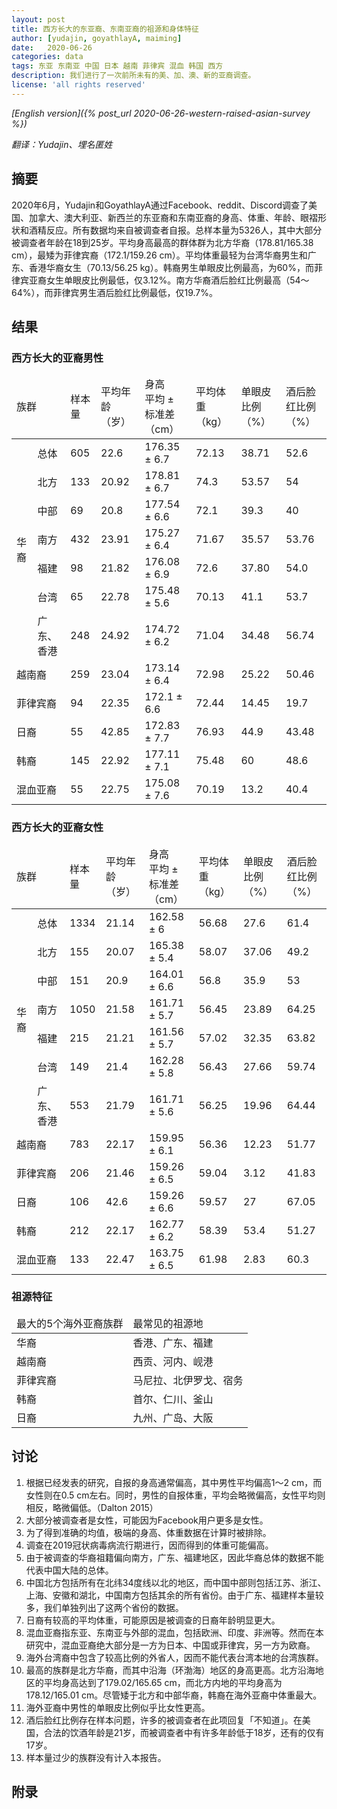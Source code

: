 ```yaml
---
layout: post
title: 西方长大的东亚裔、东南亚裔的祖源和身体特征
author: [yudajin, goyathlayA, maiming]
date:   2020-06-26
categories: data
tags: 东亚 东南亚 中国 日本 越南 菲律宾 混血 韩国 西方
description: 我们进行了一次前所未有的美、加、澳、新的亚裔调查。
license: 'all rights reserved'
---
```


<i>[English version]({% post_url 2020-06-26-western-raised-asian-survey %})</i>

*翻译：Yudajin、埋名匿姓*

## 摘要

2020年6月，Yudajin和GoyathlayA通过Facebook、reddit、Discord调查了美国、加拿大、澳大利亚、新西兰的东亚裔和东南亚裔的身高、体重、年龄、眼褶形状和酒精反应。所有数据均来自被调查者自报。总样本量为5326人，其中大部分被调查者年龄在18到25岁。平均身高最高的群体群为北方华裔（178.81/165.38 cm），最矮为菲律宾裔（172.1/159.26 cm）。平均体重最轻为台湾华裔男生和广东、香港华裔女生（70.13/56.25 kg）。韩裔男生单眼皮比例最高，为60%，而菲律宾亚裔女生单眼皮比例最低，仅3.12%。南方华裔酒后脸红比例最高（54～64%），而菲律宾男生酒后脸红比例最低，仅19.7%。

## 结果

### 西方长大的亚裔男性

<table>
    <thead>
        <tr>
            <td colspan="2">族群</td>
            <td>样本量</td>
            <td>平均年龄（岁）</td>
            <td>身高<br>平均 ± 标准差（cm）</td>
            <td>平均体重（kg）</td>
            <td>单眼皮比例（%）</td>
            <td>酒后脸红比例（%）</td>
        </tr>
    </thead>
    <tbody>
        <tr>
            <td rowspan="7">华裔</td>
            <td>总体</td>
            <td>605</td>
            <td>22.6</td>
            <td>176.35 ± 6.7</td>
            <td>72.13</td>
            <td>38.71</td>
            <td>52.6</td>
        </tr>
        <tr>
            <td>北方</td>
            <td>133</td>
            <td>20.92</td>
            <td>178.81 ± 6.7</td>
            <td>74.3</td>
            <td>53.57</td>
            <td>54</td>
        </tr>
        <tr>
            <td>中部</td>
            <td>69</td>
            <td>20.8</td>
            <td>177.54 ± 6.6</td>
            <td>72.1</td>
            <td>39.3</td>
            <td>40</td>
        </tr>
        <tr>
            <td>南方</td>
            <td>432</td>
            <td>23.91</td>
            <td>175.27 ± 6.4</td>
            <td>71.67</td>
            <td>35.57</td>
            <td>53.76</td>
        </tr>
        <tr>
            <td>福建</td>
            <td>98</td>
            <td>21.82</td>
            <td>176.08 ± 6.9</td>
            <td>72.6</td>
            <td>37.80</td>
            <td>54.0</td>
        </tr>
        <tr>
            <td>台湾</td>
            <td>65</td>
            <td>22.78</td>
            <td>175.48 ± 5.6</td>
            <td>70.13</td>
            <td>41.1</td>
            <td>53.7</td>
        </tr>
        <tr>
            <td>广东、香港</td>
            <td>248</td>
            <td>24.92</td>
            <td>174.72 ± 6.2</td>
            <td>71.04</td>
            <td>34.48</td>
            <td>56.74</td>
        </tr>
        <tr>
            <td colspan="2">越南裔</td>
            <td>259</td>
            <td>23.04</td>
            <td>173.14 ± 6.4</td>
            <td>72.98</td>
            <td>25.22</td>
            <td>50.46</td>
        </tr>
        <tr>
            <td colspan="2">菲律宾裔</td>
            <td>94</td>
            <td>22.35</td>
            <td>172.1 ± 6.6</td>
            <td>72.44</td>
            <td>14.45</td>
            <td>19.7</td>
        </tr>
        <tr>
            <td colspan="2">日裔</td>
            <td>55</td>
            <td>42.85</td>
            <td>172.83 ± 7.7</td>
            <td>76.93</td>
            <td>44.9</td>
            <td>43.48</td>
        </tr>
        <tr>
            <td colspan="2">韩裔</td>
            <td>145</td>
            <td>22.92</td>
            <td>177.11 ± 7.1</td>
            <td>75.48</td>
            <td>60</td>
            <td>48.6</td>
        </tr>
        <tr>
            <td colspan="2">混血亚裔</td>
            <td>55</td>
            <td>22.75</td>
            <td>175.08 ± 7.6</td>
            <td>70.19</td>
            <td>13.2</td>
            <td>40.4</td>
        </tr>
    </tbody>
</table>

### 西方长大的亚裔女性

<table>
    <thead>
        <tr>
            <td colspan="2">族群</td>
            <td>样本量</td>
            <td>平均年龄（岁）</td>
            <td>身高<br>平均 ± 标准差（cm）</td>
            <td>平均体重（kg）</td>
            <td>单眼皮比例（%）</td>
            <td>酒后脸红比例（%）</td>
        </tr>
    </thead>
    <tbody>
        <tr>
            <td rowspan="7">华裔</td>
            <td>总体</td>
            <td>1334</td>
            <td>21.14</td>
            <td>162.58 ± 6</td>
            <td>56.68</td>
            <td>27.6</td>
            <td>61.4</td>
        </tr>
        <tr>
            <td>北方</td>
            <td>155</td>
            <td>20.07</td>
            <td>165.38 ± 5.4</td>
            <td>58.07</td>
            <td>37.06</td>
            <td>49.2</td>
        </tr>
        <tr>
            <td>中部</td>
            <td>151</td>
            <td>20.9</td>
            <td>164.01 ± 6.6</td>
            <td>56.8</td>
            <td>35.9</td>
            <td>53</td>
        </tr>
        <tr>
            <td>南方</td>
            <td>1050</td>
            <td>21.58</td>
            <td>161.71 ± 5.7</td>
            <td>56.45</td>
            <td>23.89</td>
            <td>64.25</td>
        </tr>
        <tr>
            <td>福建</td>
            <td>215</td>
            <td>21.21</td>
            <td>161.56 ± 5.7</td>
            <td>57.02</td>
            <td>32.35</td>
            <td>63.82</td>
        </tr>
        <tr>
            <td>台湾</td>
            <td>149</td>
            <td>21.4</td>
            <td>162.28 ± 5.8</td>
            <td>56.43</td>
            <td>27.66</td>
            <td>59.74</td>
        </tr>
        <tr>
            <td>广东、香港</td>
            <td>553</td>
            <td>21.79</td>
            <td>161.71 ± 5.6</td>
            <td>56.25</td>
            <td>19.96</td>
            <td>64.44</td>
        </tr>
        <tr>
            <td colspan="2">越南裔</td>
            <td>783</td>
            <td>22.17</td>
            <td>159.95 ± 6.1</td>
            <td>56.36</td>
            <td>12.23</td>
            <td>51.77</td>
        </tr>
        <tr>
            <td colspan="2">菲律宾裔</td>
            <td>206</td>
            <td>21.46</td>
            <td>159.26 ± 6.5</td>
            <td>59.04</td>
            <td>3.12</td>
            <td>41.83</td>
        </tr>
        <tr>
            <td colspan="2">日裔</td>
            <td>106</td>
            <td>42.6</td>
            <td>159.26 ± 6.6</td>
            <td>59.57</td>
            <td>27</td>
            <td>67.05</td>
        </tr>
        <tr>
            <td colspan="2">韩裔</td>
            <td>212</td>
            <td>22.17</td>
            <td>162.77 ± 6.2</td>
            <td>58.39</td>
            <td>53.4</td>
            <td>51.27</td>
        </tr>
        <tr>
            <td colspan="2">混血亚裔</td>
            <td>133</td>
            <td>22.47</td>
            <td>163.75 ± 6.5</td>
            <td>61.98</td>
            <td>2.83</td>
            <td>60.3</td>
        </tr>
    </tbody>
</table>

### 祖源特征

<table>
    <thead>
        <tr>
            <td>最大的5个海外亚裔族群</td>
            <td>最常见的祖源地</td>
        </tr>
    </thead>
    <tbody>
        <tr>
            <td>华裔</td>
            <td>香港、广东、福建</td>
        </tr>
        <tr>
            <td>越南裔</td>
            <td>西贡、河内、岘港</td>
        </tr>
        <tr>
            <td>菲律宾裔</td>
            <td>马尼拉、北伊罗戈、宿务</td>
        </tR>
        <tr>
            <td>韩裔</td>
            <td>首尔、仁川、釜山</td>
        </tr>
        <tr>
            <td>日裔</td>
            <td>九州、广岛、大阪</td>
        </tr>
    </tbody>
</table>

## 讨论

1. 根据已经发表的研究，自报的身高通常偏高，其中男性平均偏高1～2 cm，而女性则在0.5 cm左右。同时，男性的自报体重，平均会略微偏高，女性平均则相反，略微偏低。（Dalton 2015）
2. 大部分被调查者是女性，可能因为Facebook用户更多是女性。
3. 为了得到准确的均值，极端的身高、体重数据在计算时被排除。
4. 调查在2019冠状病毒病流行期进行，因而得到的体重可能偏高。
5. 由于被调查的华裔祖籍偏向南方，广东、福建地区，因此华裔总体的数据不能代表中国大陆的总体。
6. 中国北方包括所有在北纬34度线以北的地区，而中国中部则包括江苏、浙江、上海、安徽和湖北，中国南方包括其余的所有省份。由于广东、福建样本量较多，我们单独列出了这两个省份的数据。
7. 日裔有较高的平均体重，可能原因是被调查的日裔年龄明显更大。
8. 混血亚裔指东亚、东南亚与外部的混血，包括欧洲、印度、非洲等。然而在本研究中，混血亚裔绝大部分是一方为日本、中国或菲律宾，另一方为欧裔。
9. 海外台湾裔中包含了较高比例的外省人，因而不能代表台湾本地的台湾族群。
10. 最高的族群是北方华裔，而其中沿海（环渤海）地区的身高更高。北方沿海地区的平均身高达到了179.02/165.65 cm，而北方内地的平均身高为178.12/165.01 cm。尽管矮于北方和中部华裔，韩裔在海外亚裔中体重最大。
11. 海外亚裔中男性的单眼皮比例似乎比女性更高。
12. 酒后脸红比例存在样本问题，许多的被调查者在此项回复「不知道」。在美国，合法的饮酒年龄是21岁，而被调查者中有许多年龄低于18岁，还有的仅有17岁。
13. 样本量过少的族群没有计入本报告。

## 附录

<script type="text/javascript" src="https://www.gstatic.com/charts/loader.js"></script>
<script type="text/javascript">
    google.charts.load("current", {packages:["corechart"]});
    google.charts.setOnLoadCallback(drawChart);
    function drawChart() {
      var data = google.visualization.arrayToDataTable([
        ["国家/地区", "样本量"],
        ["中国", 2752],
        ["韩国", 435],
        ["日本", 298],
        ["菲律宾", 430],
        ["越南", 1384],
        ["柬埔寨", 87],
        ["老挝", 49],
        ["台湾", 389],
        ["朝鲜", 44],
        ["缅甸", 35],
        ["新加坡", 75],
        ["马来西亚", 173],
        ["印度尼西亚", 117],
        ["泰国", 79],
        ["混血", 281]
      ]);

      var options = {
        title: "你来自哪个国家或地区？",
        legend: { position: "none" },
      };
      var chart = new google.visualization.BarChart(document.getElementById("country_sample"));
      chart.draw(data, options);
  }
  </script>
<div id="country_sample" style="width: 90%; height: 400px;"></div>

<script type="text/javascript">
    google.charts.load('current', {'packages':['corechart']});
    google.charts.setOnLoadCallback(drawChart);

    function drawChart() {

    var data = google.visualization.arrayToDataTable([
        ['出生性别', '数量'],
        ['女',     3698],
        ['男',      1628]
    ]);

    var options = {
        title: '你出生时的性别是什么？'
    };

    var chart = new google.visualization.PieChart(document.getElementById('sex'));

    chart.draw(data, options);
    }
</script>
<div id="sex" style="width: 90%; height: 400px; margin: 0 auto;"></div>

<script type="text/javascript">
    google.charts.load('current', {'packages':['corechart']});
    google.charts.setOnLoadCallback(drawChart);

    function drawChart() {

    var data = google.visualization.arrayToDataTable([
        ['单眼皮', '数量'],
        ['是',      1234],
        ['不是',     3604],
        ['一只眼睛是，另外一只不是', 483]
    ]);

    var options = {
        title: '你是单眼皮吗？'
    };

    var chart = new google.visualization.PieChart(document.getElementById('monolid'));

    chart.draw(data, options);
    }
</script>
<div id="monolid" style="width: 90%; height: 400px; margin: 0 auto;"></div>

<script type="text/javascript">
    google.charts.load('current', {'packages':['corechart']});
    google.charts.setOnLoadCallback(drawChart);

    function drawChart() {

    var data = google.visualization.arrayToDataTable([
        ['脸红', '数量'],
        ['会',      2300],
        ['不会',     1907],
        ['不知道', 1114]
    ]);

    var options = {
        title: '你喝酒后会脸红吗？'
    };

    var chart = new google.visualization.PieChart(document.getElementById('flush'));

    chart.draw(data, options);
    }
</script>
<div id="flush" style="width: 90%; height: 400px; margin: 0 auto;"></div>


<script type="text/javascript">
    google.charts.load('current', {'packages':['corechart']});
    google.charts.setOnLoadCallback(drawChart);

    function drawChart() {

    var data = google.visualization.arrayToDataTable([
        ['出生地', '数量'],
        ['亚洲',      1479],
        ['西方',     3841]
    ]);

    var options = {
        title: '你在哪里出生，亚洲还是西方？'
    };

    var chart = new google.visualization.PieChart(document.getElementById('birthplace'));

    chart.draw(data, options);
    }
</script>
<div id="birthplace" style="width: 90%; height: 400px; margin: 0 auto;"></div>

## 参考文献

1. Dalton III, W. T., Wang, L., Southerland, J. L., Schetzina, K. E., & Slawson, D. L. (2014). Self-reported versus actual weight and height data contribute to different weight misperception classifications. <i>Southern medical journal, 107</i>(6), 348. [https://doi.org/10.14423/01.SMJ.0000450708.52011.7c](https://doi.org/10.14423/01.SMJ.0000450708.52011.7c)

2. Olfert, M. D., Barr, M. L., Charlier, C. M., Famodu, O. A., Zhou, W., Mathews, A. E., ... & Colby, S. E. (2018). Self-reported vs. measured height, weight, and BMI in young adults. <i>International journal of environmental research and public health, 15</i>(10), 2216. [https://doi.org/10.3390/ijerph15102216](https://doi.org/10.3390/ijerph15102216)